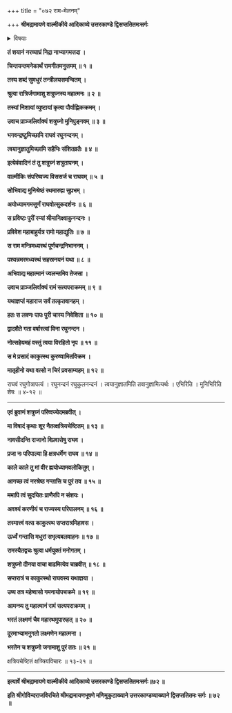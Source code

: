 +++
title = "०७२ राम-मेलनम्"

+++
**श्रीमद्रामायणे वाल्मीकीये आदिकाव्ये उत्तरकाण्डे द्विसप्ततितमःसर्गः**


<details><summary>विषयाः</summary>

वाल्मीक्य्-अभ्यनुज्ञया  
ऽयोध्यां गतेन शत्रुघ्नेन  
श्रीरामं प्रति साभिवादनं  
लवण-मारणादि-विषयक-तद्-आज्ञा-परिपालन-निवेदनम् ॥ १ ॥  
श्रीरामेण स्व-वियोगासहिष्णुतया पुनर्  
मधुरा-गमनम् अनभिरोचयमानस्य शत्रुघ्नस्य  
ससान्त्वनं पुनर् मधुरा-नगर-प्रेषणम् ॥ २ ॥
</details>


**तं शयानं नरव्याघ्रं निद्रा नाभ्यागमत्तदा ।**

**चिन्तयन्तमनेकार्थं रामगीतमनुत्तमम् ॥ १ ॥**

**तस्य शब्दं सुमधुरं तन्त्रीलयसमन्वितम् ।**

**श्रुत्वा रात्रिर्जगामाशु शत्रुघ्नस्य महात्मनः ॥ २ ॥**

**तस्यां निशायां व्युष्टायां कृत्वा पौर्वाह्णिकक्रमम् ।**

**उवाच प्राञ्जलिर्वाक्यं शत्रुघ्नो मुनिपुङ्गवम् ॥ ३ ॥**

**भगवन्द्रष्टुमिच्छामि राघवं रघुनन्दनम् ।**

**त्वयानुज्ञातुमिच्छामि सहैभिः संशितव्रतैः ॥ ४ ॥**

**इत्येवंवादिनं तं तु शत्रुघ्नं शत्रुतापनम् ।**

**वाल्मीकिः संपरिष्वज्य विससर्ज च राघवम् ॥ ५ ॥**

**सोभिवाद्य मुनिश्रेष्ठं रथमारुह्य सुप्रभम् ।**

**अयोध्यामगमत्तूर्णं राघवोत्सुकदर्शनः ॥ ६ ॥**

**स प्रविष्टः पुरीं रम्यां श्रीमानिक्ष्वाकुनन्दनः ।**

**प्रविवेश महाबाहुर्यत्र रामो महाद्युतिः ॥ ७ ॥**

**स राम मन्त्रिमध्यस्थं पूर्णचन्द्रनिभाननम् ।**

**पश्यन्नमरमध्यस्थं सहस्रनयनं यथा ॥ ८ ॥**

**अभिवाद्य महात्मानं ज्वलन्तमिव तेजसा ।**

**उवाच प्राञ्जलिर्वाक्यं रामं सत्यपराक्रमम् ॥ ९ ॥**

**यथाज्ञप्तं महाराज सर्वं तत्कृतवानहम् ।**

**हतः स लवणः पापः पुरी चास्य निवेशिता ॥ १० ॥**

**द्वादशैते गता वर्षास्त्वां विना रघुनन्दन ।**

**नोत्सहेयमहं वस्तुं त्वया विरहितो नृप ॥ ११ ॥**

**स मे प्रसादं काकुत्स्थ कुरुष्वामितविक्रम ।**

**मातृहीनो यथा वत्सो न चिरं प्रवसाम्यहम् ॥ १२ ॥**

राघवं रघुगोत्रापत्यं । रघुनन्दनं रघुकुलनन्दनं । त्वयानुज्ञातमिति तवानुज्ञामित्यर्थः । एभिरिति । मुनिभिरिति शेषः ॥ ४-१२ ॥

****

**एवं ब्रुवाणं शत्रुघ्नं परिष्वज्येदमब्रवीत् ।**

**मा विषादं कृथाः शूर नैतत्क्षत्रियचेष्टितम् ॥ १३ ॥**

**नावसीदन्ति राजानो विप्रवासेषु राघव ।**

**प्रजा नः परिपाल्या हि क्षत्रधर्मेण राघव ॥ १४ ॥**

**काले काले तु मां वीर ह्ययोध्यामवलोकितुम् ।**

**आगच्छ त्वं नरश्रेष्ठ गन्तासि च पुरं तव ॥ १५ ॥**

**ममापि त्वं सुदयितः प्राणैरपि न संशयः ।**

**अवश्यं करणीयं च राज्यस्य परिपालनम् ॥ १६ ॥**

**तस्मात्त्वं वत्स काकुत्स्थ सप्तरात्रमिहावस ।**

**ऊर्ध्वं गन्तासि मधुरां सभृत्यबलवाहनः ॥ १७ ॥**

**रामस्यैतद्वचः श्रुत्वा धर्मयुक्तं मनोगतम् ।**

**शत्रुघ्नो दीनया वाचा बाढमित्येव चाब्रवीत् ॥ १८ ॥**

**सप्तरात्रं च काकुत्स्थो राघवस्य यथाज्ञया ।**

**उष्य तत्र महेष्वासो गमनायोपचक्रमे ॥ १९ ॥**

**आमन्त्र्य तु महात्मानं रामं सत्यपराक्रमम् ।**

**भरतं लक्ष्मणं चैव महारथमुपारुहत् ॥ २० ॥**

**दूरमाभ्यामनुगतो लक्ष्मणेन महात्मना ।**

**भरतेन च शत्रुघ्नो जगामाशु पुरं ततः ॥ २१ ॥**

क्षत्रियचेष्टितं क्षत्र्त्रियविचारः ॥ १३-२१ ॥

****

**इत्यार्षे श्रीमद्रामायणे वाल्मीकीये आदिकाव्ये उत्तरकाण्डे द्विसप्ततितमःसर्गः॥७२ ॥**

**इति श्रीगोविन्दराजविरचिते श्रीमद्रामायणभूषणे मणिमुकुटाख्याने उत्तरकाण्डव्याख्याने द्विसप्ततितमः सर्गः ॥ ७२ ॥**
